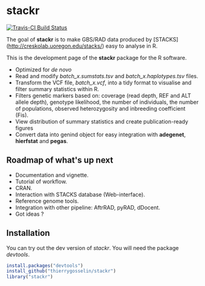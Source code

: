 # stackr

[![Travis-CI Build Status](https://travis-ci.org/thierrygosselin/stackr.svg?branch=master)](https://travis-ci.org/thierrygosselin/stackr)

The goal of **stackr** is to make GBS/RAD data produced by [STACKS] (http://creskolab.uoregon.edu/stacks/) easy to analyse in R.

This is the development page of the **stackr** package for the R software.

* Optimized for *de novo*
* Read and modify *batch_x.sumstats.tsv* and *batch_x.haplotypes.tsv* files.
* Transform the VCF file, *batch_x.vcf*, into a tidy format to visualise and filter summary statistics within R.
* Filters genetic markers based on: coverage (read depth, REF and ALT allele depth), genotype likelihood, the number of individuals, the number of populations, observed heterozygosity and inbreeding coefficient (Fis).
* View distribution of summary statistics and create publication-ready figures
* Convert data into genind object for easy integration with **adegenet**, **hierfstat** and **pegas**.

## Roadmap of what's up next

* Documentation and vignette.
* Tutorial of workflow.
* CRAN.
* Interaction with STACKS database (Web-interface).
* Reference genome tools.
* Integration with other pipeline: AftrRAD, pyRAD, dDocent.
* Got ideas ?


## Installation
You can try out the dev version of *stackr*. You will need the package *devtools*.

```r
install.packages("devtools")
install_github("thierrygosselin/stackr")
library("stackr")
```
